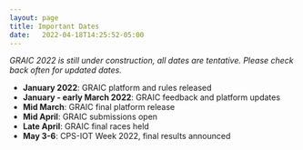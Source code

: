 ```yaml
---
layout: page
title: Important Dates
date:   2022-04-18T14:25:52-05:00
---
```

*GRAIC 2022 is still under construction, all dates are tentative. Please check back often for updated dates.*

- **January 2022**: GRAIC platform and rules released
- **January - early March 2022**: GRAIC feedback and platform updates
- **Mid March**: GRAIC final platform release
- **Mid April**: GRAIC submissions open
- **Late April**: GRAIC final races held
- **May 3-6**: CPS-IOT Week 2022, final results announced
